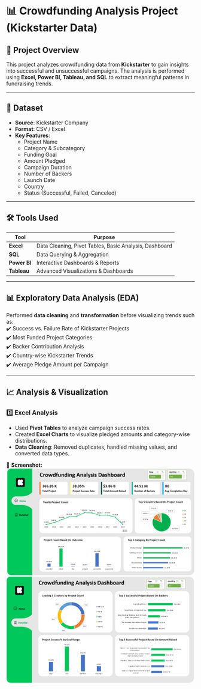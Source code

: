 # 📊 Crowdfunding Analysis Project (Kickstarter Data)

## 📌 Project Overview  
This project analyzes crowdfunding data from **Kickstarter** to gain insights into successful and unsuccessful campaigns. The analysis is performed using **Excel, Power BI, Tableau, and SQL** to extract meaningful patterns in fundraising trends.

---

## 📂 Dataset  
- **Source**: Kickstarter Company  
- **Format**: CSV / Excel  
- **Key Features**:  
  - Project Name  
  - Category & Subcategory  
  - Funding Goal  
  - Amount Pledged  
  - Campaign Duration  
  - Number of Backers  
  - Launch Date  
  - Country  
  - Status (Successful, Failed, Canceled)  

---

## 🛠️ Tools Used  
| Tool       | Purpose |
|------------|---------|
| **Excel**  | Data Cleaning, Pivot Tables, Basic Analysis, Dashboard |
| **SQL**    | Data Querying & Aggregation |
| **Power BI** | Interactive Dashboards & Reports |
| **Tableau** | Advanced Visualizations & Dashboards |

---

## 📊 Exploratory Data Analysis (EDA)  
Performed **data cleaning** and **transformation** before visualizing trends such as:  
✔️ Success vs. Failure Rate of Kickstarter Projects  
✔️ Most Funded Project Categories  
✔️ Backer Contribution Analysis  
✔️ Country-wise Kickstarter Trends  
✔️ Average Pledge Amount per Campaign  

---

## 📈 Analysis & Visualization  

### 1️⃣ Excel Analysis  
- Used **Pivot Tables** to analyze campaign success rates.  
- Created **Excel Charts** to visualize pledged amounts and category-wise distributions.  
- **Data Cleaning**: Removed duplicates, handled missing values, and converted data types.  

📌 **Screenshot:**  
![Excel Dashboard Screenshot1](https://github.com/Sanketkshirsagar05/Crowdfunding-Analysis-Project/blob/main/Dashboard%20Screenshot/Excel%20Dash%201.png)
![Excel Dashboard Screenshot2](https://github.com/Sanketkshirsagar05/Crowdfunding-Analysis-Project/blob/main/Dashboard%20Screenshot/Excel%20Dash%202.png)
